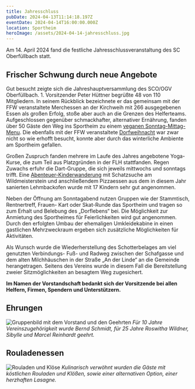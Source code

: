 ```yaml
---
title: Jahresschluss
pubDate: 2024-04-13T11:14:18.197Z
eventDate: 2024-04-14T16:00:00.000Z
location: Sportheim
heroImage: /assets/2024-04-14-jahresschluss.jpg
---
```

Am 14. April 2024 fand die festliche Jahresschlussveranstaltung des SC Oberfüllbach statt. 

## Frischer Schwung durch neue Angebote

Gut besucht zeigte sich die Jahreshauptversammlung des SCO/OGV Oberfüllbach. 1. Vorsitzender Peter Hüttner begrüßte 48 von 110 Mitgliedern. In seinem Rückblick bezeichnete er das gemeinsam
mit der FFW veranstaltete Merchessen an der Kirchweih mit 266 ausgegebenen Essen als großen Erfolg, stoße aber auch an die Grenzen des Helferteams. Aufgeschlossen gegenüber schmackhafter, alternativer Ernährung, fanden über 50 Gäste den Weg ins Sportheim zu einem [veganen Sonntag-Mittag-Menu](/berichte/2023-11-05-veganes-mittagessen/). Die ebenfalls mit der FFW veranstaltete [Dorfweihnacht](/berichte/2023-11-17-dorfweihnacht/) war zwar nicht so wie erhofft besucht, konnte aber durch das winterliche Ambiente am Sportheim gefallen.

Großen Zuspruch fanden mehrere im Laufe des Jahres angebotene Yoga-Kurse, die zum Teil aus Platzgründen in der FLH stattfanden. Regen Zuwachs erfuhr die Dart-Gruppe, die sich jeweils mittwochs und sonntags trifft. Eine [Abenteuer-Kinderwanderung](/berichte/2023-10-03-kinder-wanderung/) mit Schatzsuche am Wildmeisterstein und anschließendem Pizzaessen aus dem in diesem Jahr sanierten Lehmbackofen wurde mit 17 Kindern sehr gut angenommen.

Neben der Öffnung am Sonntagabend nutzen Gruppen wie der Stammtisch, Rentnertreff, Frauen-  Kart oder Skat-Runde das Sportheim und tragen so zum Erhalt und Belebung des „Dorflebens“ bei.
Die Möglichkeit zur Anmietung des Sportheimes für Feierlichkeiten wird gut angenommen. Durch den erfolgten Umbau der ehemaligen Umkleidekabine in einen gastlichen Mehrzweckraum ergeben sich zusätzliche Möglichkeiten für Aktivitäten.

Als Wunsch wurde die Wiederherstellung des Schotterbelages am viel genutzten Verbindungs- Fuß- und Radweg zwischen der Schafgasse und dem alten Milchhäuschen in der Straße „An der Linde“ an die Gemeinde herangetragen. Seitens des Vereins wurde in diesem Fall die Bereitstellung zweier Sitzmöglichkeiten an besagtem Weg zugesichert.

**Im Namen der Vorstandschaft bedankt sich der Vorsitzende bei allen Helfern, Firmen, Spendern und Unterstützern.**

## Ehrungen
![Gruppenbild mit dem Vorstand und den Geehrten](/assets/2024-04-14-Ehrungen.jpg)
*Für 10 Jahre Vereinszugehörigkeit wurde Bernd Schmidt, für 25 Jahre Roswitha Wildner, Sibylle und
Marcel Reinhardt geehrt.*

## Rouladenessen
![Rouladen und Klöse](/assets/2024-04-14-rouladen.jpg)
*Kulinarisch verwöhnt wurden die Gäste mit köstlichen Rouladen und Klößen, sowie einer alternativen Option, einer herzhaften Lasagne.*
